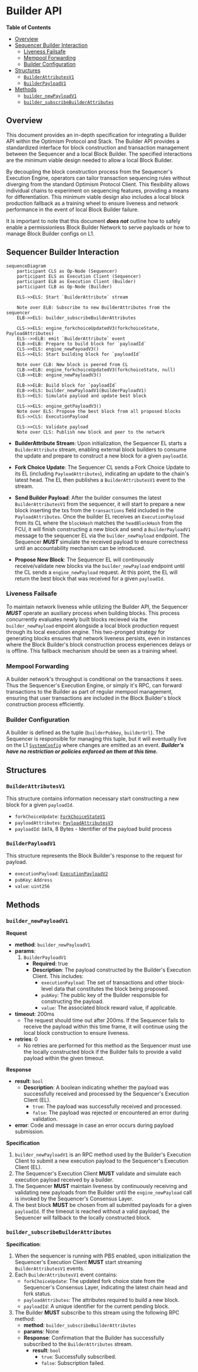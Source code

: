# Builder API
<!-- START doctoc generated TOC please keep comment here to allow auto update -->
<!-- DON'T EDIT THIS SECTION, INSTEAD RE-RUN doctoc TO UPDATE -->
**Table of Contents**

- [Overview](#overview)
- [Sequencer Builder Interaction](#sequencer-builder-interaction)
  - [Liveness Failsafe](#liveness-failsafe)
  - [Mempool Forwarding](#mempool-forwarding)
  - [Builder Configuration](#builder-configuration)
- [Structures](#structures)
  - [`BuilderAttributesV1`](#builderattributesv1)
  - [`BuilderPayloadV1`](#builderpayloadv1)
- [Methods](#methods)
  - [`builder_newPayloadV1`](#builder_newpayloadV1)
  - [`builder_subscribeBuilderAttributes`](#builder_subscribebuilderattributes)

<!-- END doctoc generated TOC please keep comment here to allow auto update -->

## Overview

This document provides an in-depth specification for integrating a Builder API within the Optimism Protocol
and Stack. The Builder API provides a standardized interface for block construction and transaction management
between the Sequencer and a local Block Builder. The specified interactions are the minimum viable design
needed to allow a local Block Builder.

By decoupling the block construction process from the Sequencer's Execution Engine, operators can tailor transaction
sequencing rules without diverging from the standard Optimism Protocol Client. This flexibility allows individual chains
to experiment on sequencing features, providing a means for differentiation. This minimum viable design also includes
a local block production fallback as a training wheel to ensure liveness and network performance in the event of
local Block Builder failure.

It is important to note that this document ***does not*** outline how to safely enable a permissionless
Block Builder Network to serve payloads or how to manage Block Builder configs on L1.

## Sequencer Builder Interaction
```mermaid
sequenceDiagram
    participant CLS as Op-Node (Sequencer)
    participant ELS as Execution Client (Sequencer)
    participant ELB as Execution Client (Builder)
    participant CLB as Op-Node (Builder)

    ELS->>ELS: Start `BuilderAttribute` stream

    Note over ELB: Subscribe to new BuilderAttributes from the sequencer
    ELB->>ELS: builder_subscribeBuilderAttributes

    CLS->>ELS: engine_forkchoiceUpdatedV3(forkchoiceState, PayloadAttributes)
    ELS-->>ELB: emit `BuilderAttribute` event
    ELB->>ELB: Prepare to build block for `payloadId`
    CLS->>ELS: engine_newPayoadV3()
    ELS->>ELS: Start building block for `payloadId`

    Note over CLB: New block is peered from CL
    CLB->>ELB: engine_forkchoiceUpdatedV3(forkchoiceState, null)
    CLB->>ELB: engine_newPayloadV3()

    ELB->>ELB: Build block for `payloadId`
    ELB->>ELS: builder_newPayloadV1(BuilderPayloadV1)
    ELS->>ELS: Simulate payload and update best block

    CLS->>ELS: engine_getPayloadV3()
    Note over ELS: Propose the best block from all proposed blocks
    ELS->>CLS: ExecutionPayload

    CLS->>CLS: Validate payload
    Note over CLS: Publish new block and peer to the network
```


- **BuilderAttribute Stream**: Upon initialization, the Sequencer EL starts a `BuilderAttribute` stream, enabling external block builders to consume the update and prepare to construct a new block for a given `payloadId`.

- **Fork Choice Update**: The Sequencer CL sends a Fork Choice Update to its EL (including `PayloadAttributes`), indicating an update to the chain's latest head. The EL then publishes a `BuilderAttributesV1` event to the stream.

- **Send Builder Payload**: After the builder consumes the latest `BuilderAttributesV1` from the sequencer, it will start to prepare a new block inserting the txs from the `transactions` field included in the `PayloadAttributes`. Once the builder EL receives an `ExecutionPayload` from its CL where the `blockHash` matches the `headBlockHash` from the FCU, it will finish constructing a new block and send a `BuilderPayloadV1` message to the sequencer EL via the `builder_newPayload` endpoint. The Sequencer ***MUST*** simulate the received payload to ensure correctness until an accountability mechanism can be introduced.

- **Propose New Block**: The Sequencer EL will continuously receive/validate new blocks via the `builder_newPayload` endpoint until the CL sends a `engine_newPayload` request. At this point, the EL will return the best block that was received for a given `payloadId`.


### Liveness Failsafe

To maintain network liveness while utilizing the Builder API, the Sequencer ***MUST*** operate an auxiliary process when building blocks. This process concurrently evaluates newly built blocks recieved via the `builder_newPayload` enpoint alongside a local block production request through its local execution engine. This two-pronged strategy for generating blocks ensures that network liveness persists, even in instances where the Block Builder's block construction process experiences delays or is offline. This fallback mechanism should be seen as a training wheel.

### Mempool Forwarding

A builder network's throughput is conditional on the transactions it sees. Thus the Sequencer's Execution Engine, or simply it's RPC, can forward transactions to the Builder as part of regular mempool management, ensuring that user transactions are included in the Block Builder's block construction process efficiently.

### Builder Configuration

A builder is defined as the tuple (`builderPubkey`, `builderUrl`). The Sequencer is responsible for managing this tuple, but it will eventually live on the L1 [`SystemConfig`](https://github.com/ethereum-optimism/specs/blob/main/specs/protocol/system-config.md)
where changes are emitted as an event. ***Builder's have no restriction or policies enforced on them at this time.***

## Structures

### `BuilderAttributesV1`
This structure contains information necessary start constructing a new block for a given `payloadId`.

- `forkChoiceUpdate`: [`ForkChoiceStateV1`](https://specs.optimism.io/protocol/exec-engine.html#engine_forkchoiceupdatedv3)
- `payloadAttributes`: [`PayloadAttributesV3`](https://specs.optimism.io/protocol/exec-engine.html#extended-payloadattributesv3)
- `payloadId`: `DATA`, 8 Bytes - Identifier of the payload build process

### `BuilderPayloadV1`

This structure represents the Block Builder's response to the request for payload.

- `executionPayload`: [`ExecutionPayloadV2`](https://github.com/ethereum/execution-apis/blob/main/src/engine/shanghai.md#executionpayloadv2)
- `pubKey`: `Address`
- `value`: `uint256` 


## Methods

### `builder_newPayloadV1`

**Request**

- **method**: `builder_newPayloadV1`
- **params**:
    1. `BuilderPayloadV1`
        - **Required**: true
        - **Description**: The payload constructed by the Builder's Execution Client. This includes:
          - `executionPayload`: The set of transactions and other block-level data that constitutes the block being proposed.
          - `pubKey`: The public key of the Builder responsible for constructing the payload.
          - `value`: The associated block reward value, if applicable.
- **timeout**: 200ms
    - The request should time out after 200ms. If the Sequencer fails to receive the payload within this time frame, it will continue using the local block construction to ensure liveness.
- **retries**: 0
    - No retries are performed for this method as the Sequencer must use the locally constructed block if the Builder fails to provide a valid payload within the given timeout.

**Response**

- **result**: `bool`
    - **Description**: A boolean indicating whether the payload was successfully received and processed by the Sequencer's Execution Client (EL).
        - `true`: The payload was successfully received and processed.
        - `false`: The payload was rejected or encountered an error during validation.
- **error**: Code and message in case an error occurs during payload submission.

**Specification**

1. `builder_newPayloadV1` is an RPC method used by the Builder's Execution Client to submit a new execution payload to the Sequencer's Execution Client (EL). 
2. The Sequencer's Execution Client **MUST** validate and simulate each execution payload received by a builder.
3. The Sequencer **MUST** maintain liveness by continuously receiving and validating new payloads from the Builder until the `engine_newPayload` call is invoked by the Sequencer's Consensus Layer.
4. The best block **MUST** be chosen from all submitted payloads for a given `payloadId`. If the timeout is reached without a valid payload, the Sequencer will fallback to the locally constructed block.


### `builder_subscribeBuilderAttributes`

**Specification**:

1. When the sequencer is running with PBS enabled, upon initialization the Sequencer's Execution Client **MUST** start streaming `BuilderAttributesV1` events.
2. Each `BuilderAttributesV1` event contains:
   - `forkChoiceUpdate`: The updated fork choice state from the Sequencer's Consensus Layer, indicating the latest chain head and fork status.
   - `payloadAttributes`: The attributes required to build a new block.
   - `payloadId`: A unique identifier for the current pending block.
3. The Builder **MUST** subscribe to this stream using the following RPC method:
    - **method**: `builder_subscribeBuilderAttributes`
    - **params**: None
    - **Response**: Confirmation that the Builder has successfully subscribed to the `BuilderAttributes` stream.
        - **result**: `bool`
            - `true`: Successfully subscribed.
            - `false`: Subscription failed.
